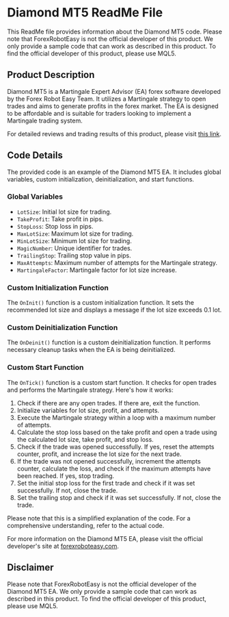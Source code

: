 # Diamond MT5 ReadMe File

This ReadMe file provides information about the Diamond MT5 code. Please note that ForexRobotEasy is not the official developer of this product. We only provide a sample code that can work as described in this product. To find the official developer of this product, please use MQL5.

## Product Description

Diamond MT5 is a Martingale Expert Advisor (EA) forex software developed by the Forex Robot Easy Team. It utilizes a Martingale strategy to open trades and aims to generate profits in the forex market. The EA is designed to be affordable and is suitable for traders looking to implement a Martingale trading system.

For detailed reviews and trading results of this product, please visit [this link](https://forexroboteasy.com/forex-robot-review/diamond-mt5-review-affordable-martingale-ea-forex-software/).

## Code Details

The provided code is an example of the Diamond MT5 EA. It includes global variables, custom initialization, deinitialization, and start functions.

### Global Variables

- `LotSize`: Initial lot size for trading.
- `TakeProfit`: Take profit in pips.
- `StopLoss`: Stop loss in pips.
- `MaxLotSize`: Maximum lot size for trading.
- `MinLotSize`: Minimum lot size for trading.
- `MagicNumber`: Unique identifier for trades.
- `TrailingStop`: Trailing stop value in pips.
- `MaxAttempts`: Maximum number of attempts for the Martingale strategy.
- `MartingaleFactor`: Martingale factor for lot size increase.

### Custom Initialization Function

The `OnInit()` function is a custom initialization function. It sets the recommended lot size and displays a message if the lot size exceeds 0.1 lot.

### Custom Deinitialization Function

The `OnDeinit()` function is a custom deinitialization function. It performs necessary cleanup tasks when the EA is being deinitialized.

### Custom Start Function

The `OnTick()` function is a custom start function. It checks for open trades and performs the Martingale strategy. Here's how it works:

1. Check if there are any open trades. If there are, exit the function.
2. Initialize variables for lot size, profit, and attempts.
3. Execute the Martingale strategy within a loop with a maximum number of attempts.
4. Calculate the stop loss based on the take profit and open a trade using the calculated lot size, take profit, and stop loss.
5. Check if the trade was opened successfully. If yes, reset the attempts counter, profit, and increase the lot size for the next trade.
6. If the trade was not opened successfully, increment the attempts counter, calculate the loss, and check if the maximum attempts have been reached. If yes, stop trading.
7. Set the initial stop loss for the first trade and check if it was set successfully. If not, close the trade.
8. Set the trailing stop and check if it was set successfully. If not, close the trade.

Please note that this is a simplified explanation of the code. For a comprehensive understanding, refer to the actual code.

For more information on the Diamond MT5 EA, please visit the official developer's site at [forexroboteasy.com](https://forexroboteasy.com/).

## Disclaimer

Please note that ForexRobotEasy is not the official developer of the Diamond MT5 EA. We only provide a sample code that can work as described in this product. To find the official developer of this product, please use MQL5.
